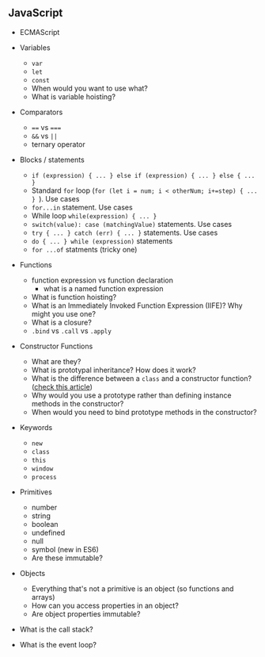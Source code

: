 ## JavaScript
* ECMAScript
* Variables
	* `var`
	* `let`
	* `const`
	* When would you want to use what?
	* What is variable hoisting?
* Comparators
	* `==` vs `===`
	* `&&` vs `||`
	* ternary operator
* Blocks / statements
	* `if (expression) { ... } else if (expression) { ... } else { ... } `
	* Standard `for` loop (`for (let i = num; i < otherNum; i+=step) { ... } `). Use cases
	* `for...in` statement. Use cases
	* While loop `while(expression) { ... }`
	* `switch(value): case (matchingValue)` statements. Use cases
	* `try { ... } catch (err) { ... }` statements. Use cases
	* `do { ... } while (expression)` statements
	* `for ...of` statments (tricky one)
* Functions
	* function expression vs function declaration
		* what is a named function expression
	* What is function hoisting?
	* What is an Immediately Invoked Function Expression (IIFE)? Why might you use one?
	* What is a closure?
	* `.bind` vs `.call` vs `.apply`
* Constructor Functions
	* What are they?
	* What is prototypal inheritance? How does it work?
	* What is the difference between a `class` and a constructor function? ([check this article](https://medium.com/javascript-scene/javascript-factory-functions-vs-constructor-functions-vs-classes-2f22ceddf33e))
	* Why would you use a prototype rather than defining instance methods in the constructor?
	* When would you need to bind prototype methods in the constructor?
* Keywords
	* `new`
	* `class`
	* `this`
	* `window`
	* `process`
* Primitives
	* number
	* string
	* boolean
	* undefined
	* null
	* symbol (new in ES6)
	* Are these immutable?
* Objects
	* Everything that's not a primitive is an object (so functions and arrays)
	* How can you access properties in an object?
	* Are object properties immutable?

* What is the call stack?
* What is the event loop?
